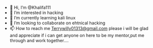 - 👋 Hi, I’m @Khalifa111
- 👀 I’m interested in hacking
- 🌱 I’m currently learning kali linux
- 💞️ I’m looking to collaborate on ehtnical hacking
- 📫 How to reach me Terrywilly01313@gmail.com
please i will be glad and appreciate if i can get anyone on here to be my mentor,put me through and work together....
<!---
Khalifa111/Khalifa111 is a ✨ special ✨ repository because its `README.md` (this file) appears on your GitHub profile.
You can click the Preview link to take a look at your changes.
--->
